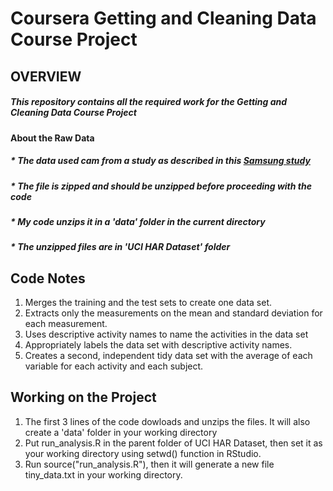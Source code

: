 # Coursera Getting and Cleaning Data Course Project

## OVERVIEW
##### This repository contains all the required work for the Getting and Cleaning Data Course Project
#### About the Raw Data
##### * The data used cam from a study as described in this [Samsung study]( http://archive.ics.uci.edu/ml/datasets/Human+Activity+Recognition+Using+Smartphones)
##### * The file is zipped and should be unzipped before proceeding with the code
##### * My code unzips it in a 'data' folder in the current directory
##### * The unzipped files are in 'UCI HAR Dataset' folder

## Code Notes
1. Merges the training and the test sets to create one data set.
2. Extracts only the measurements on the mean and standard deviation for each measurement.
3. Uses descriptive activity names to name the activities in the data set
4. Appropriately labels the data set with descriptive activity names.
5. Creates a second, independent tidy data set with the average of each variable for each activity and each subject.

## Working on the Project
1. The first 3 lines of the code dowloads and unzips the files.  It will also create a 'data' folder in your working directory
2. Put run_analysis.R in the parent folder of UCI HAR Dataset, then set it as your working directory using setwd() function in RStudio.
3. Run source("run_analysis.R"), then it will generate a new file tiny_data.txt in your working directory.
